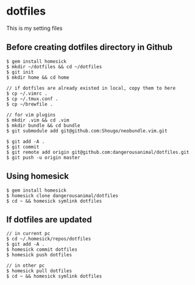 # dotfiles

This is my setting files

## Before creating dotfiles directory in Github
    
    $ gem install homesick
    $ mkdir ~/dotfiles && cd ~/dotfiles
    $ git init
    $ mkdir home && cd home

    // if dotfiles are already existed in local, copy them to here
    $ cp ~/.vimrc .
    $ cp ~/.tmux.conf .
    $ cp ~/brewfile .

    // for vim plugins
    $ mkdir .vim && cd .vim
    $ mkdir bundle && cd bundle
    $ git submodule add git@github.com:Shougo/neobundle.vim.git

    $ git add -A .
    $ git commit
    $ git remote add origin git@github.com:dangerousanimal/dotfiles.git
    $ git push -u origin master
    
## Using homesick
    $ gem install homesick
    $ homesick clone dangerousanimal/dotfiles
    $ cd ~ && homesick symlink dotfiles
    
## If dotfiles are updated
    // in current pc
    $ cd ~/.homesick/repos/dotfiles
    $ git add -A .
    $ homesick commit dotfiles
    $ homesick push dotfiles

    // in other pc
    $ homesick pull dotfiles
    $ cd ~ && homesick symlink dotfiles

